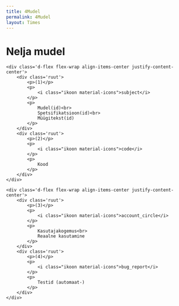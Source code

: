 ```yaml
---
title: 4Mudel
permalink: 4Mudel
layout: Times
---
```


# Nelja mudel

<div class='paan dialoog'>

    <div class='d-flex flex-wrap align-items-center justify-content-center'>
        <div class='ruut'>
            <p>(1)</p>
            <p>
                <i class="ikoon material-icons">subject</i>
            </p>
            <p>
                Mudel(id)<br>
                Spetsifikatsioon(id)<br>
                Müügitekst(id)
            </p>
        </div>
        <div class='ruut'>
            <p>(2)</p>
            <p>
                <i class="ikoon material-icons">code</i>
            </p>
            <p>
                Kood
            </p>
        </div>
    </div>

    <div class='d-flex flex-wrap align-items-center justify-content-center'>
        <div class='ruut'>
            <p>(3)</p>
            <p>
                <i class="ikoon material-icons">account_circle</i>
            </p>
            <p>
                Kasutajakogemus<br>
                Reaalne kasutamine
            </p>
        </div>
        <div class='ruut'>
            <p>(4)</p>
            <p>
                <i class="ikoon material-icons">bug_report</i>
            </p>
            <p>
                Testid (automaat-)
            </p>
        </div>
    </div>

</div>

